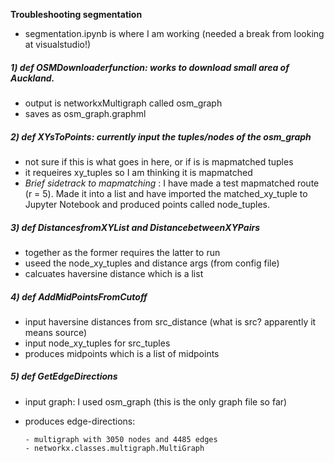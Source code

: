 **Troubleshooting segmentation**
- segmentation.ipynb is where I am working (needed a break from looking at visualstudio!)

##### 1) **def OSMDownloaderfunction**: works to download small area of Auckland.
- output is networkxMultigraph called osm_graph
- saves as osm_graph.graphml

##### 2) **def XYsToPoints**: currently input the tuples/nodes of the osm_graph
- not sure if this is what goes in here, or if is is mapmatched tuples
- it requeires xy_tuples so I am thinking it is mapmatched
- *Brief sidetrack to mapmatching* : I have made a test mapmatched route (r = 5). Made it into a list and have imported the matched_xy_tuple to Jupyter Notebook and produced points called node_tuples.

##### 3) **def DistancesfromXYList** and **DistancebetweenXYPairs**
- together as the former requires the latter to run
- useed the node_xy_tuples and distance args (from config file)
- calcuates haversine distance which is a list

##### 4) **def AddMidPointsFromCutoff**
- input haversine distances from src_distance (what is src? apparently it means source)
- input node_xy_tuples for src_tuples
- produces midpoints which is a list of midpoints

##### 5) **def GetEdgeDirections**
- input graph: I used osm_graph (this is the only graph file so far)
- produces edge-directions:

      - multigraph with 3050 nodes and 4485 edges
      - networkx.classes.multigraph.MultiGraph
